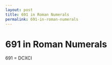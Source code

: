 ```yaml
---
layout: post
title: 691 in Roman Numerals
permalink: 691-in-roman-numerals
---
```


# 691 in Roman Numerals

691 = DCXCI
